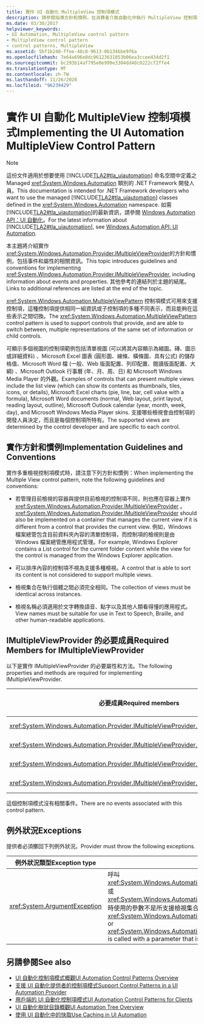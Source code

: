 ```yaml
---
title: 實作 UI 自動化 MultipleView 控制項模式
description: 請參閱指導方針和慣例，在消費者介面自動化中執行 MultipleView 控制項模式。 請參閱 IMultipleViewProvider 介面所需的成員。
ms.date: 03/30/2017
helpviewer_keywords:
- UI Automation, MultipleView control pattern
- MultipleView control pattern
- control patterns, MultipleView
ms.assetid: 5bf1b248-ffee-48c8-9613-0b134bbe9f6a
ms.openlocfilehash: 7e64a696e8dc96123631853b06ea3ccee434d2f1
ms.sourcegitcommit: bc293b14af795e0e999e3304dd40c0222cf2ffe4
ms.translationtype: MT
ms.contentlocale: zh-TW
ms.lasthandoff: 11/26/2020
ms.locfileid: "96239429"
---
```

# <a name="implementing-the-ui-automation-multipleview-control-pattern"></a><span data-ttu-id="01b3e-104">實作 UI 自動化 MultipleView 控制項模式</span><span class="sxs-lookup"><span data-stu-id="01b3e-104">Implementing the UI Automation MultipleView Control Pattern</span></span>

> [!NOTE]
> <span data-ttu-id="01b3e-105">這份文件適用於想要使用 [!INCLUDE[TLA2#tla_uiautomation](../../../includes/tla2sharptla-uiautomation-md.md)] 命名空間中定義之 Managed <xref:System.Windows.Automation> 類別的 .NET Framework 開發人員。</span><span class="sxs-lookup"><span data-stu-id="01b3e-105">This documentation is intended for .NET Framework developers who want to use the managed [!INCLUDE[TLA2#tla_uiautomation](../../../includes/tla2sharptla-uiautomation-md.md)] classes defined in the <xref:System.Windows.Automation> namespace.</span></span> <span data-ttu-id="01b3e-106">如需 [!INCLUDE[TLA2#tla_uiautomation](../../../includes/tla2sharptla-uiautomation-md.md)]的最新資訊，請參閱 [Windows Automation API：UI 自動化](/windows/win32/winauto/entry-uiauto-win32)。</span><span class="sxs-lookup"><span data-stu-id="01b3e-106">For the latest information about [!INCLUDE[TLA2#tla_uiautomation](../../../includes/tla2sharptla-uiautomation-md.md)], see [Windows Automation API: UI Automation](/windows/win32/winauto/entry-uiauto-win32).</span></span>  
  
 <span data-ttu-id="01b3e-107">本主題將介紹實作 <xref:System.Windows.Automation.Provider.IMultipleViewProvider>的方針和慣例，包括事件和屬性的相關資訊。</span><span class="sxs-lookup"><span data-stu-id="01b3e-107">This topic introduces guidelines and conventions for implementing <xref:System.Windows.Automation.Provider.IMultipleViewProvider>, including information about events and properties.</span></span> <span data-ttu-id="01b3e-108">其他參考的連結列於主題的結尾。</span><span class="sxs-lookup"><span data-stu-id="01b3e-108">Links to additional references are listed at the end of the topic.</span></span>  
  
 <span data-ttu-id="01b3e-109"><xref:System.Windows.Automation.MultipleViewPattern> 控制項模式可用來支援控制項，這種控制項提供相同一組資訊或子控制項的多種不同表示，而且能夠在這些表示之間切換。</span><span class="sxs-lookup"><span data-stu-id="01b3e-109">The <xref:System.Windows.Automation.MultipleViewPattern> control pattern is used to support controls that provide, and are able to switch between, multiple representations of the same set of information or child controls.</span></span>  
  
 <span data-ttu-id="01b3e-110">可顯示多個視圖的控制項範例包括清單視圖 (可以將其內容顯示為縮圖。磚、圖示或詳細資料) 、Microsoft Excel 圖表 (圓形圖、線條、橫條圖、具有公式) 的儲存格值、Microsoft Word 檔 (一般、Web 版面配置、列印配置、閱讀版面配置、大綱) 、Microsoft Outlook 行事曆 (年、月、周、日) 和 Microsoft Windows Media Player 的外觀。</span><span class="sxs-lookup"><span data-stu-id="01b3e-110">Examples of controls that can present multiple views include the list view (which can show its contents as thumbnails, tiles, icons, or details), Microsoft Excel charts (pie, line, bar, cell value with a formula), Microsoft Word documents (normal, Web layout, print layout, reading layout, outline), Microsoft Outlook calendar (year, month, week, day), and Microsoft Windows Media Player skins.</span></span> <span data-ttu-id="01b3e-111">支援哪些檢視會由控制項的開發人員決定，而且是每個控制項所特有。</span><span class="sxs-lookup"><span data-stu-id="01b3e-111">The supported views are determined by the control developer and are specific to each control.</span></span>  
  
<a name="Implementation_Guidelines_and_Conventions"></a>

## <a name="implementation-guidelines-and-conventions"></a><span data-ttu-id="01b3e-112">實作方針和慣例</span><span class="sxs-lookup"><span data-stu-id="01b3e-112">Implementation Guidelines and Conventions</span></span>  

 <span data-ttu-id="01b3e-113">實作多重檢視控制項模式時，請注意下列方針和慣例：</span><span class="sxs-lookup"><span data-stu-id="01b3e-113">When implementing the Multiple View control pattern, note the following guidelines and conventions:</span></span>  
  
- <span data-ttu-id="01b3e-114">若管理目前檢視的容器與提供目前檢視的控制項不同，則也應在容器上實作<xref:System.Windows.Automation.Provider.IMultipleViewProvider> 。</span><span class="sxs-lookup"><span data-stu-id="01b3e-114"><xref:System.Windows.Automation.Provider.IMultipleViewProvider> should also be implemented on a container that manages the current view if it is different from a control that provides the current view.</span></span> <span data-ttu-id="01b3e-115">例如，Windows 檔案總管包含目前資料夾內容的清單控制項，而控制項的檢視則是由 Windows 檔案總管應用程式管理。</span><span class="sxs-lookup"><span data-stu-id="01b3e-115">For example, Windows Explorer contains a List control for the current folder content while the view for the control is managed from the Windows Explorer application.</span></span>  
  
- <span data-ttu-id="01b3e-116">可以排序內容的控制項不視為支援多種檢視。</span><span class="sxs-lookup"><span data-stu-id="01b3e-116">A control that is able to sort its content is not considered to support multiple views.</span></span>  
  
- <span data-ttu-id="01b3e-117">檢視集合在執行個體之間必須完全相同。</span><span class="sxs-lookup"><span data-stu-id="01b3e-117">The collection of views must be identical across instances.</span></span>  
  
- <span data-ttu-id="01b3e-118">檢視名稱必須適用於文字轉換語音、點字以及其他人類看得懂的應用程式。</span><span class="sxs-lookup"><span data-stu-id="01b3e-118">View names must be suitable for use in Text to Speech, Braille, and other human-readable applications.</span></span>  
  
<a name="Required_Members_for_IMultipleViewProvider"></a>

## <a name="required-members-for-imultipleviewprovider"></a><span data-ttu-id="01b3e-119">IMultipleViewProvider 的必要成員</span><span class="sxs-lookup"><span data-stu-id="01b3e-119">Required Members for IMultipleViewProvider</span></span>  

 <span data-ttu-id="01b3e-120">以下是實作 IMultipleViewProvider 的必要屬性和方法。</span><span class="sxs-lookup"><span data-stu-id="01b3e-120">The following properties and methods are required for implementing IMultipleViewProvider.</span></span>  
  
|<span data-ttu-id="01b3e-121">必要成員</span><span class="sxs-lookup"><span data-stu-id="01b3e-121">Required members</span></span>|<span data-ttu-id="01b3e-122">成員類型</span><span class="sxs-lookup"><span data-stu-id="01b3e-122">Member type</span></span>|<span data-ttu-id="01b3e-123">備註</span><span class="sxs-lookup"><span data-stu-id="01b3e-123">Notes</span></span>|  
|----------------------|-----------------|-----------|  
|<xref:System.Windows.Automation.Provider.IMultipleViewProvider.CurrentView%2A>|<span data-ttu-id="01b3e-124">屬性</span><span class="sxs-lookup"><span data-stu-id="01b3e-124">Property</span></span>|<span data-ttu-id="01b3e-125">無</span><span class="sxs-lookup"><span data-stu-id="01b3e-125">None</span></span>|  
|<xref:System.Windows.Automation.Provider.IMultipleViewProvider.GetSupportedViews%2A>|<span data-ttu-id="01b3e-126">方法</span><span class="sxs-lookup"><span data-stu-id="01b3e-126">Method</span></span>|<span data-ttu-id="01b3e-127">無</span><span class="sxs-lookup"><span data-stu-id="01b3e-127">None</span></span>|  
|<xref:System.Windows.Automation.Provider.IMultipleViewProvider.GetViewName%2A>|<span data-ttu-id="01b3e-128">方法</span><span class="sxs-lookup"><span data-stu-id="01b3e-128">Method</span></span>|<span data-ttu-id="01b3e-129">無</span><span class="sxs-lookup"><span data-stu-id="01b3e-129">None</span></span>|  
|<xref:System.Windows.Automation.Provider.IMultipleViewProvider.SetCurrentView%2A>|<span data-ttu-id="01b3e-130">方法</span><span class="sxs-lookup"><span data-stu-id="01b3e-130">Method</span></span>|<span data-ttu-id="01b3e-131">無</span><span class="sxs-lookup"><span data-stu-id="01b3e-131">None</span></span>|  
  
 <span data-ttu-id="01b3e-132">這個控制項模式沒有相關事件。</span><span class="sxs-lookup"><span data-stu-id="01b3e-132">There are no events associated with this control pattern.</span></span>  
  
<a name="Exceptions"></a>

## <a name="exceptions"></a><span data-ttu-id="01b3e-133">例外狀況</span><span class="sxs-lookup"><span data-stu-id="01b3e-133">Exceptions</span></span>  

 <span data-ttu-id="01b3e-134">提供者必須擲回下列例外狀況。</span><span class="sxs-lookup"><span data-stu-id="01b3e-134">Provider must throw the following exceptions.</span></span>  
  
|<span data-ttu-id="01b3e-135">例外狀況類型</span><span class="sxs-lookup"><span data-stu-id="01b3e-135">Exception type</span></span>|<span data-ttu-id="01b3e-136">條件</span><span class="sxs-lookup"><span data-stu-id="01b3e-136">Condition</span></span>|  
|--------------------|---------------|  
|<xref:System.ArgumentException>|<span data-ttu-id="01b3e-137">呼叫 <xref:System.Windows.Automation.Provider.IMultipleViewProvider.SetCurrentView%2A> 或 <xref:System.Windows.Automation.Provider.IMultipleViewProvider.GetViewName%2A> 時使用的參數不是所支援檢視集合的成員。</span><span class="sxs-lookup"><span data-stu-id="01b3e-137">When either <xref:System.Windows.Automation.Provider.IMultipleViewProvider.SetCurrentView%2A> or <xref:System.Windows.Automation.Provider.IMultipleViewProvider.GetViewName%2A> is called with a parameter that is not a member of the supported views collection.</span></span>|  
  
## <a name="see-also"></a><span data-ttu-id="01b3e-138">另請參閱</span><span class="sxs-lookup"><span data-stu-id="01b3e-138">See also</span></span>

- [<span data-ttu-id="01b3e-139">UI 自動化控制項模式概觀</span><span class="sxs-lookup"><span data-stu-id="01b3e-139">UI Automation Control Patterns Overview</span></span>](ui-automation-control-patterns-overview.md)
- [<span data-ttu-id="01b3e-140">支援 UI 自動化提供者的控制項模式</span><span class="sxs-lookup"><span data-stu-id="01b3e-140">Support Control Patterns in a UI Automation Provider</span></span>](support-control-patterns-in-a-ui-automation-provider.md)
- [<span data-ttu-id="01b3e-141">用戶端的 UI 自動化控制項模式</span><span class="sxs-lookup"><span data-stu-id="01b3e-141">UI Automation Control Patterns for Clients</span></span>](ui-automation-control-patterns-for-clients.md)
- [<span data-ttu-id="01b3e-142">UI 自動化樹狀目錄概觀</span><span class="sxs-lookup"><span data-stu-id="01b3e-142">UI Automation Tree Overview</span></span>](ui-automation-tree-overview.md)
- [<span data-ttu-id="01b3e-143">使用 UI 自動化中的快取</span><span class="sxs-lookup"><span data-stu-id="01b3e-143">Use Caching in UI Automation</span></span>](use-caching-in-ui-automation.md)
